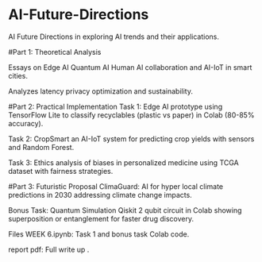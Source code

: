 # AI-Future-Directions
AI Future Directions in exploring AI trends and their applications.

#Part 1: Theoretical Analysis

Essays on Edge AI Quantum AI Human AI collaboration and AI-IoT in smart cities.

Analyzes latency privacy optimization and sustainability.

#Part 2: Practical Implementation
Task 1: Edge AI prototype using TensorFlow Lite to classify recyclables (plastic vs paper) in Colab (80-85% accuracy).

Task 2: CropSmart an AI-IoT system for predicting crop yields with sensors and Random Forest.

Task 3: Ethics analysis of biases in personalized medicine using TCGA dataset with fairness strategies.

#Part 3: Futuristic Proposal
ClimaGuard: AI for hyper local climate predictions in 2030 addressing climate change impacts.

Bonus Task: Quantum Simulation
Qiskit 2 qubit circuit in Colab showing superposition or entanglement for faster drug discovery.

Files
WEEK 6.ipynb: Task 1 and bonus task Colab code.

report pdf: Full write up .
